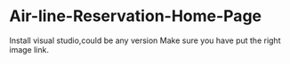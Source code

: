# Air-line-Reservation-Home-Page
 Install visual studio,could be any version
 Make sure you have put the right image link.
 
